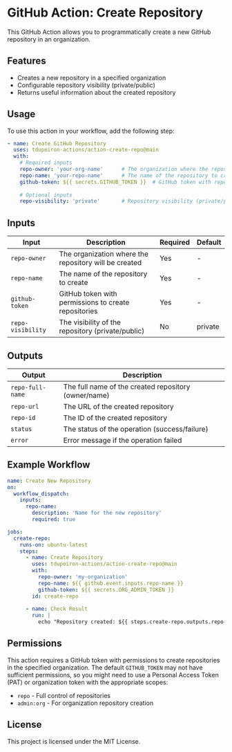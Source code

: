 # GitHub Action: Create Repository

This GitHub Action allows you to programmatically create a new GitHub repository in an organization.

## Features

- Creates a new repository in a specified organization
- Configurable repository visibility (private/public)
- Returns useful information about the created repository

## Usage

To use this action in your workflow, add the following step:

```yaml
- name: Create GitHub Repository
  uses: tdupoiron-actions/action-create-repo@main
  with:
    # Required inputs
    repo-owner: 'your-org-name'      # The organization where the repository will be created
    repo-name: 'your-repo-name'      # The name of the repository to create
    github-token: ${{ secrets.GITHUB_TOKEN }}  # GitHub token with repo creation permissions
    
    # Optional inputs
    repo-visibility: 'private'       # Repository visibility (private/public), defaults to private
```

## Inputs

| Input | Description | Required | Default |
|-------|-------------|----------|---------|
| `repo-owner` | The organization where the repository will be created | Yes | - |
| `repo-name` | The name of the repository to create | Yes | - |
| `github-token` | GitHub token with permissions to create repositories | Yes | - |
| `repo-visibility` | The visibility of the repository (private/public) | No | private |

## Outputs

| Output | Description |
|--------|-------------|
| `repo-full-name` | The full name of the created repository (owner/name) |
| `repo-url` | The URL of the created repository |
| `repo-id` | The ID of the created repository |
| `status` | The status of the operation (success/failure) |
| `error` | Error message if the operation failed |

## Example Workflow

```yaml
name: Create New Repository
on:
  workflow_dispatch:
    inputs:
      repo-name:
        description: 'Name for the new repository'
        required: true

jobs:
  create-repo:
    runs-on: ubuntu-latest
    steps:
      - name: Create Repository
        uses: tdupoiron-actions/action-create-repo@main
        with:
          repo-owner: 'my-organization'
          repo-name: ${{ github.event.inputs.repo-name }}
          github-token: ${{ secrets.ORG_ADMIN_TOKEN }}
        id: create-repo
      
      - name: Check Result
        run: |
          echo "Repository created: ${{ steps.create-repo.outputs.repo-url }}"
```

## Permissions

This action requires a GitHub token with permissions to create repositories in the specified organization. The default `GITHUB_TOKEN` may not have sufficient permissions, so you might need to use a Personal Access Token (PAT) or organization token with the appropriate scopes:

- `repo` - Full control of repositories
- `admin:org` - For organization repository creation

## License

This project is licensed under the MIT License.